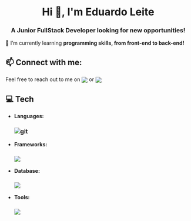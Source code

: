<h1 align="center">Hi 👋, I'm Eduardo Leite</h1>
<h3 align="center">A Junior FullStack Developer looking for new opportunities!</h3>

🌱 I’m currently learning **programming skills, from front-end to back-end!**

## 📫 Connect with me:
Feel free to reach out to me on <a align="center" href="https://linkedin.com/in/eduardoleite98/"><img align="center" src="https://img.shields.io/badge/LinkedIn-0077B5?style=for-the-badge&logo=linkedin&logoColor=white"></a> or <a align="center" href="mailto:eduardo_leite98@hotmail.com"><img align="center" src="https://img.shields.io/badge/Email-D14836?style=for-the-badge&logo=Email&logoColor=white"></a>

## 💻 Tech
- **Languages:**
  <h3>
     <img src="https://skillicons.dev/icons?i=java,js,html,css" alt="git" />
  </h3>
- **Frameworks:**
  <h3>
    <img src="https://skillicons.dev/icons?i=bootstrap,jquery,spring,hibernate" />
  </h3>
- **Database:**
  <h3>
        <img src="https://skillicons.dev/icons?i=mysql" />
  </h3>
- **Tools:**
  <h3>
        <img src="https://skillicons.dev/icons?i=maven,git,github,idea,vscode,vim" />
  </h3>

